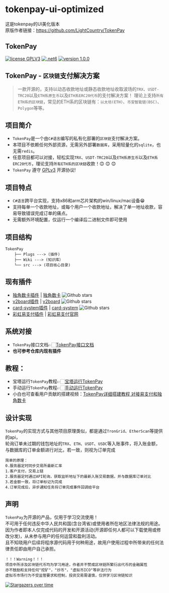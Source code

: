 # tokenpay-ui-optimized
这是tokenpay的UI美化版本</br>
原版作者链接：https://github.com/LightCountry/TokenPay


## TokenPay
<p>
<a href="https://www.gnu.org/licenses/gpl-3.0.html"><img src="https://img.shields.io/badge/license-GPLV3-blue" alt="license GPLV3"></a>
<a href="https://www.php.net/releases/7_4_0.php"><img src="https://img.shields.io/badge/.NET-6-orange" alt=".net6"></a>
<a href="https://github.com/assimon/dujiaoka/releases/tag/1.0.0"><img src="https://img.shields.io/badge/version-1.0.0-red" alt="version 1.0.0"></a>
</p>


## TokenPay - `区块链`支付解决方案

>一款开源的，支持以动态收款地址或静态收款地址收取波场的`TRX`、`USDT-TRC20`以及`ETH系原生币`以及`ETH系ERC20代币`的支付解决方案！ 理论上支持`所有ETH系的区块链`，常见的ETH系的区块链有：`以太坊(ETH)`、`币安智能链(BSC)`、`Polygon`等等。
  


## 项目简介
- `TokenPay`是一个由`C#语言`编写的私有化部署的`区块链`支付解决方案。     
- 本项目不依赖任何外部资源，无需另外部署`数据库`，采用轻量化的`sqlite`，也无需`redis`。
- 任意项目都可以对接，轻松实现`TRX`、`USDT-TRC20`以及`ETH系原生币`以及`ETH系ERC20代币`，理论支持`所有ETH系的区块链`收款！😊 😊 😊
- `TokenPay` 遵守 [GPLv3](https://www.gnu.org/licenses/gpl-3.0.html) 开源协议!

## 项目特点
- `C#语言`跨平台实现，支持x86和arm芯片架构的win/linux/mac设备😁
- 支持每单一个收款地址，或每个用户一个收款地址，解决了单一地址收款，容易导致错误完成订单的痛点。
- 无需额外环境配置，仅运行一个编译后二进制文件即可使用

## 项目结构
```
TokenPay
    ├── Plugs ---> (插件)
    ├── Wiki ---> (知识库）
    └── src ---> (项目核心目录)
```
## 现有插件
- [独角数卡插件](Plugs/dujiaoka/) | [独角数卡](https://github.com/assimon/dujiaoka) ![Github stars](https://img.shields.io/github/stars/assimon/dujiaoka?style=social)
- [v2board插件](Plugs/v2board/) | [v2board](https://github.com/v2board/v2board) ![Github stars](https://img.shields.io/github/stars/v2board/v2board?style=social)
- [card-system插件](Plugs/card-system/) | [card-system](https://github.com/Tai7sy/card-system) ![Github stars](https://img.shields.io/github/stars/Tai7sy/card-system?style=social)
- [彩虹易支付插件](Plugs/epay/) | [彩虹易支付官网](https://pay.cccyun.cc)

## 系统对接
- `TokenPay`接口文档👉🏻[TokenPay接口文档](Wiki/docs.md)
- **也可参考仓库内现有插件**

## 教程：
- 宝塔运行`TokenPay`教程👉🏻[宝塔运行TokenPay](Wiki/BT_RUN.md)
- 手动运行`TokenPay`教程👉🏻[手动运行TokenPay](Wiki/manual_RUN.md)
- 小白也可查看用户贡献的搭建视频：[TokenPay详细搭建教程 对接易支付和独角数卡](https://www.youtube.com/watch?v=w75mTOAnLDw)


## 设计实现
`TokenPay`的实现方式与其他项目原理类似，都是通过`TronGrid`、`EtherScan`等提供的api，      
轮询订单未过期的钱包地址的`TRX`、`ETH`、`USDT`、`USDC`等入账事件，将入账金额，与数据库的订单金额进行对比，若一致，则视为订单完成
```
简单的原理：
0.服务器定时同步交易所最新汇率
1.客户支付，交易上链
2.服务器定时通过API轮询，获取监听地址下的最新入账交易数据，并与数据库订单对比
3.若金额一致，将订单标记为完成
4.订单完成后，异步通知任务将订单完成事件回调给平台
```



## 声明
`TokenPay`为开源的产品，仅用于学习交流使用！       
不可用于任何违反中华人民共和国(含台湾省)或使用者所在地区法律法规的用途。           
因为作者即本人仅完成代码的开发和开源活动(开源即任何人都可以下载使用或修改分发)，从未参与用户的任何运营和盈利活动。       
且不知晓用户后续将程序源代码用于何种用途，故用户使用过程中所带来的任何法律责任即由用户自己承担。            
```
！！！Warning！！！
项目中所涉及区块链代币均为学习用途，作者并不赞成区块链所繁衍出代币的金融属性
亦不鼓励和支持任何"挖矿"，"炒币"，"虚拟币ICO"等非法行为
虚拟币市场行为不受监管要求和控制，投资交易需谨慎，仅供学习区块链知识
```
[![Stargazers over time](https://starchart.cc/LightCountry/TokenPay.svg)](https://starchart.cc/LightCountry/TokenPay)
